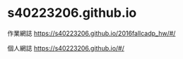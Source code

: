 # s40223206.github.io
作業網誌 https://s40223206.github.io/2016fallcadp_hw/#/

個人網誌 https://s40223206.github.io/#/
